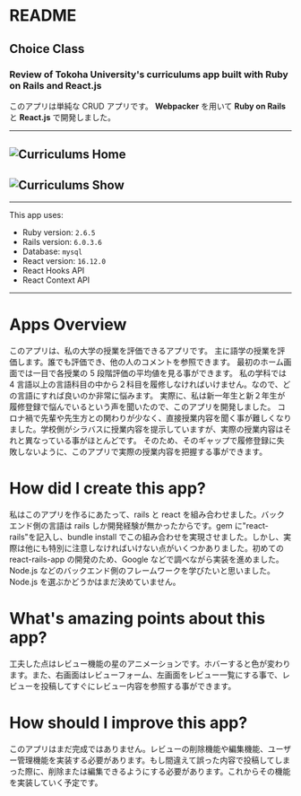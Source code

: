 # README

## Choice Class

### Review of Tokoha University's curriculums app built with Ruby on Rails and React.js

このアプリは単純な CRUD アプリです。 **Webpacker** を用いて **Ruby on Rails** と **React.js** で開発しました。

---

## ![Curriculums Home](https://i.gyazo.com/8ac1a5a228a42c352fbd10b5839091b0.png)

## ![Curriculums Show](https://i.gyazo.com/92829b54092296e3eddd5290a267a09e.png)

---

This app uses:

- Ruby version: `2.6.5`
- Rails version: `6.0.3.6`
- Database: `mysql`
- React version: `16.12.0`
- React Hooks API
- React Context API

---

# Apps Overview

このアプリは、私の大学の授業を評価できるアプリです。
主に語学の授業を評価します。誰でも評価でき、他の人のコメントを参照できます。
最初のホーム画面では一目で各授業の 5 段階評価の平均値を見る事ができます。
私の学科では 4 言語以上の言語科目の中から２科目を履修しなければいけません。なので、どの言語にすれば良いのか非常に悩みます。
実際に、私は新一年生と新２年生が履修登録で悩んでいるという声を聞いたので、このアプリを開発しました。
コロナ禍で先輩や先生方との関わりが少なく、直接授業内容を聞く事が難しくなりました。学校側がシラバスに授業内容を提示していますが、実際の授業内容はそれと異なっている事がほとんどです。
そのため、そのギャップで履修登録に失敗しないように、このアプリで実際の授業内容を把握する事ができます。

# How did I create this app?

私はこのアプリを作るにあたって、rails と react を組み合わせました。バックエンド側の言語は rails しか開発経験が無かったからです。gem に"react-rails"を記入し、bundle install でこの組み合わせを実現させました。しかし、実際は他にも特別に注意しなければいけない点がいくつかありました。初めての react-rails-app の開発のため、Google などで調べながら実装を進めました。Node.js などのバックエンド側のフレームワークを学びたいと思いました。Node.js を選ぶかどうかはまだ決めていません。

# What's amazing points about this app?

工夫した点はレビュー機能の星のアニメーションです。ホバーすると色が変わります。また、右画面はレビューフォーム、左画面をレビュー一覧にする事で、レビューを投稿してすぐにレビュー内容を参照する事ができます。

# How should I improve this app?

このアプリはまだ完成ではありません。レビューの削除機能や編集機能、ユーザー管理機能を実装する必要があります。もし間違えて誤った内容で投稿してしまった際に、削除または編集できるようにする必要があります。これからその機能を実装していく予定です。
